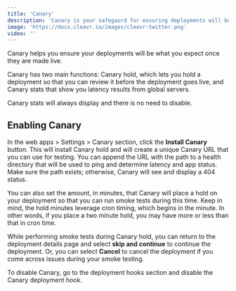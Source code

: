 ```yaml
---
title: 'Canary'
description: 'Canary is your safegaurd for ensuring deployments will be as expected.'
image: 'https://docs.cleavr.io/images/cleavr-twitter.png'
video: ''
---
```


Canary helps you ensure your deployments will be what you expect once they are made live. 

Canary has two main functions: Canary hold, which lets you hold a deployment so that you can review it before the deployment goes 
live, and Canary stats that show you latency results from global servers. 

Canary stats will always display and there is no need to disable. 

## Enabling Canary
In the web apps > Settings > Canary section, click the **Install Canary** button. This will install Canary hold and will create 
a unique Canary URL that you can use for testing. You can append the URL with the path to a health directory that will be used 
to ping and determine latency and app status. Make sure the path exists; otherwise, Canary will see and display a 404 status. 

You can also set the amount, in minutes, that Canary will place a hold on your deployment so that you can run smoke tests during 
this time. Keep in mind, the hold minutes leverage cron timing, which begins in the minute. In other words, if you place a two minute 
hold, you may have more or less than that in cron time. 

While performing smoke tests during Canary hold, you can return to the deployment details page and select **skip and continue** 
to continue the deployment. Or, you can select **Cancel** to cancel the deployment if you come across issues during your smoke testing. 

To disable Canary, go to the deployment hooks section and disable the Canary deployment hook.
